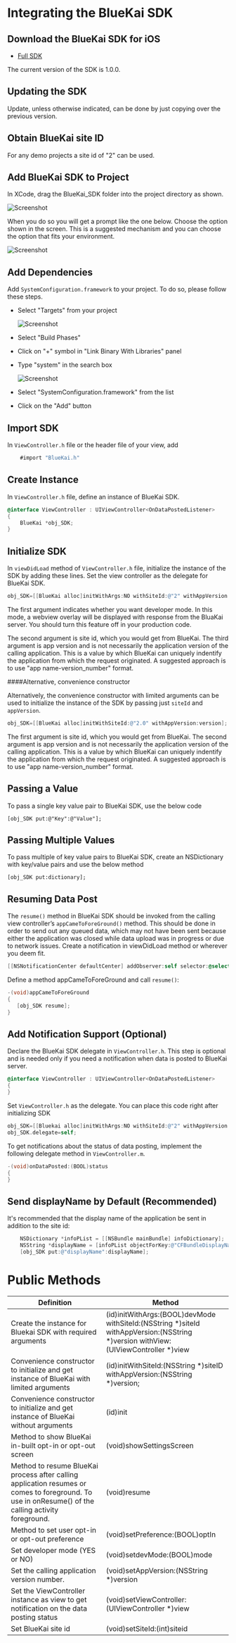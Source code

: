 # Integrating the BlueKai SDK

## Download the BlueKai SDK for iOS

- [Full SDK](http://199.204.23.142/bk-mobile/BlueKai_iOS_SDK-20131122.zip)

The current version of the SDK is 1.0.0. 

## Updating the SDK 

Update, unless otherwise indicated, can be done by just copying over
the previous version. 

## Obtain BlueKai site ID

For any demo projects a site id of "2" can be used. 

## Add BlueKai SDK to Project

In XCode, drag the BlueKai_SDK folder into the project directory as shown. 

   ![Screenshot](http://199.204.23.142/bk-mobile/ios/image001.png)

When you do so you will get a prompt like the one below. Choose the
option shown in the screen. This is a suggested mechanism and you can
choose the option that fits your environment.

   ![Screenshot](http://199.204.23.142/bk-mobile/ios/image003.png)

## Add Dependencies 

Add `SystemConfiguration.framework` to your
project. To do so, please follow these steps.

+	Select "Targets" from your project

    ![Screenshot](http://199.204.23.142/bk-mobile/ios/image005.png)
+	Select "Build Phases"
+	Click on "+" symbol in "Link Binary With Libraries" panel
+	Type "system" in the search box
    
    ![Screenshot](http://199.204.23.142/bk-mobile/ios/image009.png)
+	Select "SystemConfiguration.framework" from the list
+	Click on the "Add" button


## Import SDK 

In `ViewController.h` file or the header file of your view, add 

```objectivec
    #import "BlueKai.h" 
```

## Create Instance 

In `ViewController.h` file, define an instance of BlueKai SDK.

```objectivec
@interface ViewController : UIViewController<OnDataPostedListener>
{
    BlueKai *obj_SDK;
}
```

## Initialize SDK 

In `viewDidLoad` method of `ViewController.h` file, initialize the
instance of the SDK by adding these lines. Set the view controller as
the delegate for BlueKai SDK. 

  
```objectivec
obj_SDK=[[BlueKai alloc]initWithArgs:NO withSiteId:@"2" withAppVersion:version withView:self]; 
```

The first argument indicates whether you want developer mode. In this
mode, a webview overlay will be displayed with response from the
BluaKai server. You should turn this feature off in your production
code.

The second argument is site id, which you would get from BlueKai. The
third argument is app version and is not necessarily the
application version of the calling application. This is a value by
which BlueKai can uniquely indentify the application from which the
request originated. A suggested approach is to use "app
name-version_number" format. 

####Alternative, convenience constructor

Alternatively, the convenience constructor with limited arguments can
be used to initialize the instance  of the SDK by passing just
`siteId` and `appVersion`.


```objectivec
obj_SDK=[[BlueKai alloc]initWithSiteId:@"2.0" withAppVersion:version];
```

The first argument is site id, which you would get from BlueKai. The
second argument is app version and is not necessarily the
application version of the calling application. This is a value by
which BlueKai can uniquely indentify the application from which the
request originated. A suggested approach is to use "app
name-version_number" format. 

## Passing a Value 

To pass a single key value pair to BlueKai SDK, use the below code

	[obj_SDK put:@"Key":@"Value"];
	

## Passing Multiple Values 

To pass multiple of key value pairs to BlueKai SDK, create an
NSDictionary with key/value pairs and use the below method

    [obj_SDK put:dictionary];

## Resuming Data Post 

The `resume()` method in BlueKai SDK should be invoked from the
calling view controller’s `appCameToForeGround()` method. This should be
done in order to send out any queued data, which may not have been sent
because either the application was closed while data upload was in
progress or due to network issues. Create a notification in
viewDidLoad method or wherever you deem fit.

```objectivec
[[NSNotificationCenter defaultCenter] addObserver:self selector:@selector(appCameToForeGround) name:UIApplicationWillEnterForegroundNotification object:nil];
```

Define a method appCameToForeGround and call `resume()`:

```objectivec
-(void)appCameToForeGround
{
   [obj_SDK resume];
}
```

## Add Notification Support (Optional)

Declare the BlueKai SDK delegate in `ViewController.h`. This step is
optional and is needed only if you need a notification when data is posted
to BlueKai server.

```objectivec
@interface ViewController : UIViewController<OnDataPostedListener>
{
} 
```

Set `ViewController.h` as the delegate. You can place this code right after initializing SDK
  
```objectivec
obj_SDK=[[Bluekai alloc]initWithArgs:NO withSiteId:@"2" withAppVersion:version withView:self]; 
obj_SDK.delegate=self;
```

To get notifications about the status of data posting, implement the
following delegate method in `ViewController.m`. 

```objectivec
-(void)onDataPosted:(BOOL)status
{
}
```

## Send displayName by Default (Recommended)

It's recommended that the display name of the application be sent in
addition to the site id: 

```objectivec
    NSDictionary *infoPList = [[NSBundle mainBundle] infoDictionary];
    NSString *displayName = [infoPList objectForKey:@"CFBundleDisplayName"];
    [obj_SDK put:@"displayName":displayName];

```
# Public Methods 

| Definition        | Method           | 
| ------------- | ------------- | 
|  Create the instance for Bluekai SDK with required arguments     | (id)initWithArgs:(BOOL)devMode withSiteId:(NSString *)siteId withAppVersion:(NSString *)version withView:(UIViewController *)view  | 
|  Convenience constructor to initialize and get instance of BlueKai with limited arguments      | (id)initWithSiteId:(NSString *)siteID withAppVersion:(NSString *)version;  | 
|  Convenience constructor to initialize and get instance of BlueKai without arguments      | (id)init  | 
|  Method to show BlueKai in-built opt-in or opt-out screen     | (void)showSettingsScreen  | 
|  Method to resume BlueKai process after calling application resumes or comes to foreground. To use in onResume() of the calling activity foreground.     | (void)resume  | 
|  Method to set user opt-in or opt-out preference     | (void)setPreference:(BOOL)optIn  | 
|  Set developer mode (YES or NO)     | (void)setdevMode:(BOOL)mode  | 
|  Set the calling application version number.     | (void)setAppVersion:(NSString *)version  | 
|  Set the ViewController instance as view to get notification on the data posting status     | (void)setViewController:(UIViewController *)view  | 
|  Set BlueKai site id     | (void)setSiteId:(int)siteid  | 


